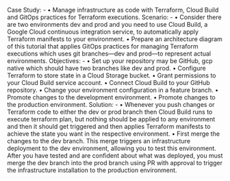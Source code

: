 Case Study: - 
•	Manage infrastructure as code with Terraform, Cloud Build and GitOps practices for Terraform executions.
Scenario: - 
•	Consider there are two environments dev and prod and you need to use Cloud Build, a Google Cloud continuous integration service, to automatically apply Terraform manifests to your environment.
•	Prepare an architecture diagram of this tutorial that applies GitOps practices for managing Terraform executions which uses git branches—dev and prod—to represent actual environments.
Objectives: -
•	Set up your repository may be GitHub, gcp native which should have two branches like dev and prod.
•	Configure Terraform to store state in a Cloud Storage bucket.
•	Grant permissions to your Cloud Build service account.
•	Connect Cloud Build to your GitHub repository.
•	Change your environment configuration in a feature branch.
•	Promote changes to the development environment.
•	Promote changes to the production environment.
Solution: -
•	Whenever you push changes or Terraform code to either the dev or prod branch then Cloud Build runs to execute terraform plan, but nothing should be applied to any environment and then it should get triggered and then applies Terraform manifests to achieve the state you want in the respective environment.
•	First merge the changes to the dev branch. This merge triggers an infrastructure deployment to the dev environment, allowing you to test this environment. After you have tested and are confident about what was deployed, you must merge the dev branch into the prod branch using PR with approval to trigger the infrastructure installation to the production environment.
